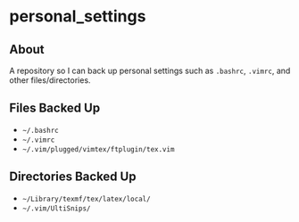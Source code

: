 # personal_settings

## About

A repository so I can back up personal settings such as <code>.bashrc</code>, <code>.vimrc</code>, and other files/directories.

## Files Backed Up

- <code>~/.bashrc</code>
- <code>~/.vimrc</code>
- <code>~/.vim/plugged/vimtex/ftplugin/tex.vim</code>

## Directories Backed Up

- <code>~/Library/texmf/tex/latex/local/</code>
- <code>~/.vim/UltiSnips/</code>
